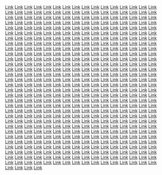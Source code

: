 <a href="https://growthfulmarketingse.weebly.com/">Link</a>
<a href="https://upnetmarketingse.weebly.com/">Link</a>
<a href="https://technologystartmarketingse.weebly.com/">Link</a>
<a href="https://communicationsicamarketingse.weebly.com/">Link</a>
<a href="https://rigsparkmarketingse.weebly.com/">Link</a>
<a href="https://nibblesignalmarketingse.weebly.com/">Link</a>
<a href="https://promoteshiftmarketingse.weebly.com/">Link</a>
<a href="https://audienceshackmarketingse.weebly.com/">Link</a>
<a href="https://communicationsisemarketingse.weebly.com/">Link</a>
<a href="https://revenuespanmarketingse.weebly.com/">Link</a>
<a href="https://boteablemarketingse.weebly.com/">Link</a>
<a href="https://pixelpostmarketingse.weebly.com/">Link</a>
<a href="https://semlightmarketingse.weebly.com/">Link</a>
<a href="https://adsconceptmarketing.weebly.com/">Link</a>
<a href="https://warespushmarketingse.weebly.com/">Link</a>
<a href="https://gearsidemarketingse.weebly.com/">Link</a>
<a href="https://adsconceptmarketingse.weebly.com/">Link</a>
<a href="https://interactiveflowmarketingse.weebly.com/">Link</a>
<a href="https://makemarketingmarketingse.weebly.com/">Link</a>
<a href="https://truepixelmarketingse.weebly.com/">Link</a>
<a href="https://seoistmarketingse.weebly.com/">Link</a>
<a href="https://codeconnectionmarketingse.weebly.com/">Link</a>
<a href="https://semclubmarketingse.weebly.com/">Link</a>
<a href="https://marketingardmarketingse.weebly.com/">Link</a>
<a href="https://zenrevenuemarketingse.weebly.com/">Link</a>
<a href="https://labshivemarketingse.weebly.com/">Link</a>
<a href="https://brandinghivemarketingse.weebly.com/">Link</a>
<a href="https://hyperadsmarketingx.weebly.com/">Link</a>
<a href="https://datacedmarketingx.weebly.com/">Link</a>
<a href="https://labsfocusmarketingx.weebly.com/">Link</a>
<a href="https://zenrackmarketingx.weebly.com/">Link</a>
<a href="https://roboticsmodemarketingx.weebly.com/">Link</a>
<a href="https://searchlinemarketingx.weebly.com/">Link</a>
<a href="https://mediaworkshopmarketingx.weebly.com/">Link</a>
<a href="https://nibblepushmarketingx.weebly.com/">Link</a>
<a href="https://cryptyardmarketingx.weebly.com/">Link</a>
<a href="https://rackfuelmarketingx.weebly.com/">Link</a>
<a href="https://adblogmarketingx.weebly.com/">Link</a>
<a href="https://viralcasemarketingx.weebly.com/">Link</a>
<a href="https://viralpassmarketingx.weebly.com/">Link</a>
<a href="https://datavaluemarketingx.weebly.com/">Link</a>
<a href="https://communicationsicmarketingx.weebly.com/">Link</a>
<a href="https://gearworksmarketingx.weebly.com/">Link</a>
<a href="https://adshipmarketingx.weebly.com/">Link</a>
<a href="https://bytesicianmarketingx.weebly.com/">Link</a>
<a href="https://technologiesismmarketingx.weebly.com/">Link</a>
<a href="https://warebandmarketingx.weebly.com/">Link</a>
<a href="https://rackspecialsmarketingx.weebly.com/">Link</a>
<a href="https://viraloptionmarketingx.weebly.com/">Link</a>
<a href="https://labsyardmarketingx.weebly.com/">Link</a>
<a href="https://pixelvaluesmarketingx.weebly.com/">Link</a>
<a href="https://droidmarkmarketingx.weebly.com/">Link</a>
<a href="https://optimizegurumarketingx.weebly.com/">Link</a>
<a href="https://semartmarketingx.weebly.com/">Link</a>
<a href="https://promotegedmarketingx.weebly.com/">Link</a>
<a href="https://seopassmarketingx.weebly.com/">Link</a>
<a href="https://adsstreetmarketingx.weebly.com/">Link</a>
<a href="https://wizpushmarketingx.weebly.com/">Link</a>
<a href="https://technologiesartmarketingx.weebly.com/">Link</a>
<a href="https://rigleadermarketingx.weebly.com/">Link</a>
<a href="https://vectorprojectmarketingx.weebly.com/">Link</a>
<a href="https://relationsbarnmarketingx.weebly.com/">Link</a>
<a href="https://warezscopemarketingx.weebly.com/">Link</a>
<a href="https://netplusmarketingx.weebly.com/">Link</a>
<a href="https://strategydockmarketingx.weebly.com/">Link</a>
<a href="https://brandingstartmarketingx.weebly.com/">Link</a>
<a href="https://analyticshutmarketingx.weebly.com/">Link</a>
<a href="https://brandingspanmarketingx.weebly.com/">Link</a>
<a href="https://techscoutmarketingx.weebly.com/">Link</a>
<a href="https://marketingxbandmarketingx.weebly.com/">Link</a>
<a href="https://technologyscanmarketingx.weebly.com/">Link</a>
<a href="https://roboticsviewmarketingx.weebly.com/">Link</a>
<a href="https://techishmarketingx.weebly.com/">Link</a>
<a href="https://warezpushmarketingx.weebly.com/">Link</a>
<a href="https://searchishmarketingx.weebly.com/">Link</a>
<a href="https://cryptblendmarketingx.weebly.com/">Link</a>
<a href="https://labsconnectionmarketingx.weebly.com/">Link</a>
<a href="https://targetlayermarketingx.weebly.com/">Link</a>
<a href="https://technospanmarketingx.weebly.com/">Link</a>
<a href="https://boxesbarnmarketingx.weebly.com/">Link</a>
<a href="https://seofermarketingx.weebly.com/">Link</a>
<a href="https://campaignstockmarketingx.weebly.com/">Link</a>
<a href="https://marketingxcrewmarketingx.weebly.com/">Link</a>
<a href="https://searchbandmarketingx.weebly.com/">Link</a>
<a href="https://roboticshubmarketingx.weebly.com/">Link</a>
<a href="https://advertisekitmarketingx.weebly.com/">Link</a>
<a href="https://publicsidemarketingx.weebly.com/">Link</a>
<a href="https://upaffiliatemarketingx.weebly.com/">Link</a>
<a href="https://promotescalemarketingx.weebly.com/">Link</a>
<a href="https://activeoptimizemarketingx.weebly.com/">Link</a>
<a href="https://advertisestartmarketingx.weebly.com/">Link</a>
<a href="https://technologiestypemarketingx.weebly.com/">Link</a>
<a href="https://advertisingitymarketingx.weebly.com/">Link</a>
<a href="https://campaignsignalmarketingx.weebly.com/">Link</a>
<a href="https://analyticsoptionmarketingx.weebly.com/">Link</a>
<a href="https://wizlinemarketingx.weebly.com/">Link</a>
<a href="https://botmakermarketingx.weebly.com/">Link</a>
<a href="https://brandingvibemarketingx.weebly.com/">Link</a>
<a href="https://datalinemarketingx.weebly.com/">Link</a>
<a href="https://b2bscalemarketingx.weebly.com/">Link</a>
<a href="https://revenueboostmarketingx.weebly.com/">Link</a>
<a href="https://technospanmarketingx.weebly.com/">Link</a>
<a href="https://waresermarketingx.weebly.com/">Link</a>
<a href="https://advertisingifymarketingx.weebly.com/">Link</a>
<a href="https://softsafermarketingx.weebly.com/">Link</a>
<a href="https://growthkitmarketingx.weebly.com/">Link</a>
<a href="https://roboticsstreetmarketingx.weebly.com/">Link</a>
<a href="https://communicationsartmarketingx.weebly.com/">Link</a>
<a href="https://nanoskillmarketingx.weebly.com/">Link</a>
<a href="https://audiencegridmarketingx.weebly.com/">Link</a>
<a href="https://technologieskedmarketingx.weebly.com/">Link</a>
<a href="https://pixelconceptmarketingx.weebly.com/">Link</a>
<a href="https://b2bblendmarketingx.weebly.com/">Link</a>
<a href="https://brandpalacemarketingx.weebly.com/">Link</a>
<a href="https://communicationshubmarketingx.weebly.com/">Link</a>
<a href="https://b2bblendmarketingpro.weebly.com/">Link</a>
<a href="https://strategyideasmarketingx.weebly.com/">Link</a>
<a href="https://gearkitmarketingx.weebly.com/">Link</a>
<a href="https://enadvertisingmarketingx.weebly.com/">Link</a>
<a href="https://technologyyardmarketingx.weebly.com/">Link</a>
<a href="https://vectorservicesmarketingx.weebly.com/">Link</a>
<a href="https://softbaymarketingx.weebly.com/">Link</a>
<a href="https://advertiselabmarketingx.weebly.com/">Link</a>
<a href="https://labssensemarketingx.weebly.com/">Link</a>
<a href="https://meshscanmarketingx.weebly.com/">Link</a>
<a href="https://promoteviewmarketingx.weebly.com/">Link</a>
<a href="https://microledmarketingx.weebly.com/">Link</a>
<a href="https://wizscapemarketingzs.weebly.com/">Link</a>
<a href="https://advertisegedmarketingzs.weebly.com/">Link</a>
<a href="https://targetaidmarketingzs.weebly.com/">Link</a>
<a href="https://startdatamarketingzs.weebly.com/">Link</a>
<a href="https://affiliatefedmarketingzs.weebly.com/">Link</a>
<a href="https://marketingdashmarketingzs.weebly.com/">Link</a>
<a href="https://boostcentermarketingzs.weebly.com/">Link</a>
<a href="https://boxhubmarketingzs.weebly.com/">Link</a>
<a href="https://droidproductmarketingzs.weebly.com/">Link</a>
<a href="https://boxessignalmarketingzs.weebly.com/">Link</a>
<a href="https://b2bianmarketingzs.weebly.com/">Link</a>
<a href="https://seoshackmarketingzs.weebly.com/">Link</a>
<a href="https://audiencecrewmarketingzs.weebly.com/">Link</a>
<a href="https://gearpressmarketingzs.weebly.com/">Link</a>
<a href="https://marketingsafermarketingzs.weebly.com/">Link</a>
<a href="https://interactivehillmarketingzs.weebly.com/">Link</a>
<a href="https://b2bstreetmarketingzs.weebly.com/">Link</a>
<a href="https://informaticsvibemarketingzs.weebly.com/">Link</a>
<a href="https://strategyskillmarketingzs.weebly.com/">Link</a>
<a href="https://vectoratlasmarketingzs.weebly.com/">Link</a>
<a href="https://revenuestormmarketingzs.weebly.com/">Link</a>
<a href="https://cryptgearmarketingzs.weebly.com/">Link</a>
<a href="https://softscalemarketingzs.weebly.com/">Link</a>
<a href="https://bytelymarketingzs.weebly.com/">Link</a>
<a href="https://growthproductmarketingzs.weebly.com/">Link</a>
<a href="https://microvillagemarketingzs.weebly.com/">Link</a>
<a href="https://zenenginemarketingzs.weebly.com/">Link</a>
<a href="https://targetstartmarketingzs.weebly.com/">Link</a>
<a href="https://scalestormmarketingzs.weebly.com/">Link</a>
<a href="https://wizstudiomarketingzs.weebly.com/">Link</a>
<a href="https://campaignardmarketingzs.weebly.com/">Link</a>
<a href="https://codecastmarketingzs.weebly.com/">Link</a>
<a href="https://techcastmarketingzs.weebly.com/">Link</a>
<a href="https://growablemarketingzs.weebly.com/">Link</a>
<a href="https://boostprimemarketingzs.weebly.com/">Link</a>
<a href="https://brandhousemarketingzs.weebly.com/">Link</a>
<a href="https://strategystripemarketingzs.weebly.com/">Link</a>
<a href="https://virtualviewmarketingzs.weebly.com/">Link</a>
<a href="https://rigcrewmarketingzs.weebly.com/">Link</a>
<a href="https://advertisingprimemarketingzs.weebly.com/">Link</a>
<a href="https://datastreetmarketingzs.weebly.com/">Link</a>
<a href="https://chipstartmarketingzs.weebly.com/">Link</a>
<a href="https://virtualdockmarketingzs.weebly.com/">Link</a>
<a href="https://vectordropmarketingzs.weebly.com/">Link</a>
<a href="https://boostismmarketingzs.weebly.com/">Link</a>
<a href="https://publicworkshopmarketingzs.weebly.com/">Link</a>
<a href="https://datascapemarketingzs.weebly.com/">Link</a>
<a href="https://workspropertiesmarketingzs.weebly.com/">Link</a>
<a href="https://bottomlinetiltmarketingzs.weebly.com/">Link</a>
<a href="https://waresianmarketingzs.weebly.com/">Link</a>
<a href="https://corenibblemarketingzs.weebly.com/">Link</a>
<a href="https://coreadvertisingmarketingzs.weebly.com/">Link</a>
<a href="https://coadsmarketingzs.weebly.com/">Link</a>
<a href="https://nibblelogicmarketingzs.weebly.com/">Link</a>
<a href="https://softmakermarketingzs.weebly.com/">Link</a>
<a href="https://nibbleshackmarketingzs.weebly.com/">Link</a>
<a href="https://technologycapsulemarketingzs.weebly.com/">Link</a>
<a href="https://targetpassmarketingzs.weebly.com/">Link</a>
<a href="https://adiedmarketingzs.weebly.com/">Link</a>
<a href="https://semidmarketingzs.weebly.com/">Link</a>
<a href="https://growthnowmarketingzs.weebly.com/">Link</a>
<a href="https://analyticsretailsmarketingzs.weebly.com/">Link</a>
<a href="https://publicistmarketingzs.weebly.com/">Link</a>
<a href="https://zenwarezmarketingzs.weebly.com/">Link</a>
<a href="https://analyticsitymarketingzs.weebly.com/">Link</a>
<a href="https://endatamarketingzs.weebly.com/">Link</a>
<a href="https://adsagamarketingzs.weebly.com/">Link</a>
<a href="https://scaledropmarketingzs.weebly.com/">Link</a>
<a href="https://chiplabmarketingzs.weebly.com/">Link</a>
<a href="https://advertisingproductmarketingzs.weebly.com/">Link</a>
<a href="https://vectorfulmarketingzs.weebly.com/">Link</a>
<a href="https://activeseomarketingzs.weebly.com/">Link</a>
<a href="https://relationscaremarketingzs.weebly.com/">Link</a>
<a href="https://netscopemarketingzs.weebly.com/">Link</a>
<a href="https://vectorledmarketingzs.weebly.com/">Link</a>
<a href="https://interactivevibemarketingzs.weebly.com/">Link</a>
<a href="https://nanoistmarketingse.weebly.com/">Link</a>
<a href="https://virtualicamarketingzs.weebly.com/">Link</a>
<a href="https://prartmarketingzs.weebly.com/">Link</a>
<a href="https://marketingledmarketingz.weebly.com/">Link</a>
<a href="https://netnowmarketingz.weebly.com/">Link</a>
<a href="https://gearscopemarketingzs.weebly.com/">Link</a>
<a href="https://meshdashmarketingzs.weebly.com/">Link</a>
<a href="https://chipgoodsmarketingzs.weebly.com/">Link</a>
<a href="https://communicationsboostmarketingzs.weebly.com/">Link</a>
<a href="https://enginegroupmarketingzs.weebly.com/">Link</a>
<a href="https://endroidmarketingzs.weebly.com/">Link</a>
<a href="https://campaigncentremarketingzs.weebly.com/">Link</a>
<a href="https://microcentermarketingzs.weebly.com/">Link</a>
<a href="https://meshismmarketingzs.weebly.com/">Link</a>
<a href="https://strategyfuelmarketingzs.weebly.com/">Link</a>
<a href="https://labsvibemarketingzs.weebly.com/">Link</a>
<a href="https://riggearmarketingzs.weebly.com/">Link</a>
<a href="https://adindustrymarketingzs.weebly.com/">Link</a>
<a href="https://boosttypemarketingzs.weebly.com/">Link</a>
<a href="https://rackdropmarketingzs.weebly.com/">Link</a>
<a href="https://virtualfuelmarketingzs.weebly.com/">Link</a>
<a href="https://vectorgurumarketingzs.weebly.com/">Link</a>
<a href="https://bottomlinegroupmarketingzs.weebly.com/">Link</a>
<a href="https://advertiseportmarketingzs.weebly.com/">Link</a>
<a href="https://promotecharmmarketingx.weebly.com/">Link</a>
<a href="https://campaignscopemarketingwebx.weebly.com/">Link</a>
<a href="https://vectorenginemarketingwebx.weebly.com/">Link</a>
<a href="https://wizmakermarketingwebx.weebly.com/">Link</a>
<a href="https://cryptifymarketingwebx.weebly.com/">Link</a>
<a href="https://informaticsservicesmarketingwebx.weebly.com/">Link</a>
<a href="https://enginesyncmarketingwebx.weebly.com/">Link</a>
<a href="https://softpushmarketingwebx.weebly.com/">Link</a>
<a href="https://affiliategridmarketingwebx.weebly.com/">Link</a>
<a href="https://affiliatedockmarketingwebx.weebly.com/">Link</a>
<a href="https://campaignscopemarketingx.weebly.com/">Link</a>
<a href="https://promotecharmmarketingwebx.weebly.com/">Link</a>
<a href="https://searchspacemarketingwebx.weebly.com/">Link</a>
<a href="https://microtypemarketingwebx.weebly.com/">Link</a>
<a href="https://semeablemarketingwebx.weebly.com/">Link</a>
<a href="https://growthstripemarketingwebx.weebly.com/">Link</a>
<a href="https://technologyclubmarketingwebx.weebly.com/">Link</a>
<a href="https://zengearmarketingwebx.weebly.com/">Link</a>
<a href="https://boxesstormmarketingwebx.weebly.com/">Link</a>
<a href="https://zencrypmarketingwebx.weebly.com/">Link</a>
<a href="https://droidstockmarketingwebx.weebly.com/">Link</a>
<a href="https://pixelfuelmarketingwebx.weebly.com/">Link</a>
<a href="https://softardmarketingwebx.weebly.com/">Link</a>
<a href="https://brandingsyncmarketingwebx.weebly.com/">Link</a>
<a href="https://waresoffermarketingwebx.weebly.com/">Link</a>
<a href="https://campaigncompanymarketingwebx.weebly.com/">Link</a>
<a href="https://technologyoffermarketingwebx.weebly.com/">Link</a>
<a href="https://worksgridmarketingwebx.weebly.com/">Link</a>
<a href="https://gostrategymarketingwebx.weebly.com/">Link</a>
<a href="https://interactivefactorymarketingwebx.weebly.com/">Link</a>
<a href="https://virallightmarketingwebx.weebly.com/">Link</a>
<a href="https://meshplaymarketingwebx.weebly.com/">Link</a>
<a href="https://semgraphmarketingwebx.weebly.com/">Link</a>
<a href="https://campaignvaluesmarketingwebx.weebly.com/">Link</a>
<a href="https://growthscanmarketingwebx.weebly.com/">Link</a>
<a href="https://expertsdashmarketingwebx.weebly.com/">Link</a>
<a href="https://ppcsprintmarketingwebx.weebly.com/">Link</a>
<a href="https://warezgroupmarketingwebx.weebly.com/">Link</a>
<a href="https://nanosignalmarketingwebx.weebly.com/">Link</a>
<a href="https://solidinteractivemarketingwebx.weebly.com/">Link</a>
<a href="https://revenuevaluesmarketingwebx.weebly.com/">Link</a>
<a href="https://advertisingbarnmarketingwebx.weebly.com/">Link</a>
<a href="https://technocharmmarketingwebx.weebly.com/">Link</a>
<a href="https://waresgridmarketingwebx.weebly.com/">Link</a>
<a href="https://nanophermarketingwebx.weebly.com/">Link</a>
<a href="https://meshscalemarketingwebx.weebly.com/">Link</a>
<a href="https://virtualentmarketingwebx.weebly.com/">Link</a>
<a href="https://advertiseclubmarketingwebx.weebly.com/">Link</a>
<a href="https://rackhousemarketingwebx.weebly.com/">Link</a>
<a href="https://audiencefedmarketingwebx.weebly.com/">Link</a>
<a href="https://cyberpassmarketingx.weebly.com/">Link</a>
<a href="https://rackconceptmarketingwebx.weebly.com/">Link</a>
<a href="https://targetspanmarketingwebx.weebly.com/">Link</a>
<a href="https://datashiftmarketingwebx.weebly.com/">Link</a>
<a href="https://promotevaluemarketingwebx.weebly.com/">Link</a>
<a href="https://searchdeckmarketingwebx.weebly.com/">Link</a>
<a href="https://interactivehousemarketingwebx.weebly.com/">Link</a>
<a href="https://softlymarketingwebx.weebly.com/">Link</a>
<a href="https://zencryptmarketingwebx.weebly.com/">Link</a>
<a href="https://b2bsensemarketingwebx.weebly.com/">Link</a>
<a href="https://rackconceptmarketingx.weebly.com/">Link</a>
<a href="https://cyberpassmarketingwebx.weebly.com/">Link</a>
<a href="https://byteoffermarketingwebx.weebly.com/">Link</a>
<a href="https://vectoridmarketingwebx.weebly.com/">Link</a>
<a href="https://ppccorpmarketingwebx.weebly.com/">Link</a>
<a href="https://boxmethodmarketingwebx.weebly.com/">Link</a>
<a href="https://interactivehomarketingwebx.weebly.com/">Link</a>
<a href="https://advertisingaidmarketingwebx.weebly.com/">Link</a>
<a href="https://advertiseloopmarketingwebx.weebly.com/">Link</a>
<a href="https://semglowmarketingwebx.weebly.com/">Link</a>
<a href="https://semloopmarketingwebx.weebly.com/">Link</a>
<a href="https://droidideasmarketingwebx.weebly.com/">Link</a>
<a href="https://targetclubmarketingwebx.weebly.com/">Link</a>
<a href="https://brandingscoutmarketingwebx.weebly.com/">Link</a>
<a href="https://datalightmarketingwebx.weebly.com/">Link</a>
<a href="https://bytesviewmarketingwebx.weebly.com/">Link</a>
<a href="https://technopassmarketingwebx.weebly.com/">Link</a>
<a href="https://bottomlinefuelmarketingwebx.weebly.com/">Link</a>
<a href="https://retailcharmmarketingwebx.weebly.com/">Link</a>
<a href="https://vectorcapsulemarketingwebx.weebly.com/">Link</a>
<a href="https://zenmarketmarketingwebx.weebly.com/">Link</a>
<a href="https://marketingwebxproductsmarketingwebx.weebly.com/">Link</a>
<a href="https://warezvibemarketingwebx.weebly.com/">Link</a>
<a href="https://semenginemarketingwebx.weebly.com/">Link</a>
<a href="https://botspecialsmarketingwebx.weebly.com/">Link</a>
<a href="https://coreadsmarketingwebx.weebly.com/">Link</a>
<a href="https://gearscapemarketingwebx.weebly.com/">Link</a>
<a href="https://retailvergemarketingwebx.weebly.com/">Link</a>
<a href="https://coreadmarketingwebx.weebly.com/">Link</a>
<a href="https://makeanalyticsmarketingwebx.weebly.com/">Link</a>
<a href="https://retailvergmarketingwebx.weebly.com/">Link</a>
<a href="https://promotesidemarketingwebx.weebly.com/">Link</a>
<a href="https://promotedockmarketingwebx.weebly.com/">Link</a>
<a href="https://rackglowmarketingwebx.weebly.com/">Link</a>
<a href="https://pixelpalacemarketingwebx.weebly.com/">Link</a>
<a href="https://meshpalacemarketingwebx.weebly.com/">Link</a>
<a href="https://coretechmarketingwebx.weebly.com/">Link</a>
<a href="https://digitalpalacemarketingwebx.weebly.com/">Link</a>
<a href="https://scalepressmarketingwebx.weebly.com/">Link</a>
<a href="https://campaigndashmarketingwebx.weebly.com/">Link</a>
<a href="https://publicvillagemarketingzs.weebly.com/">Link</a>
<a href="https://labsworksmarketingzs.weebly.com/">Link</a>
<a href="https://nibblepropertiesmarketingzs.weebly.com/">Link</a>
<a href="https://analyticsismmarketingzs.weebly.com/">Link</a>
<a href="https://technologymodemarketingzs.weebly.com/">Link</a>
<a href="https://nibbletrademarketingzs.weebly.com/">Link</a>
<a href="https://technoleadermarketingzs.weebly.com/">Link</a>
<a href="https://digitalaidmarketingzs.weebly.com/">Link</a>
<a href="https://bitideasmarketingzs.weebly.com/">Link</a>
<a href="https://optimizetrademarketingzs.weebly.com/">Link</a>
<a href="https://advertisingfulmarketingzs.weebly.com/">Link</a>
<a href="https://engineproductsmarketingzs.weebly.com/">Link</a>
<a href="https://aditymarketingzs.weebly.com/">Link</a>
<a href="https://roboticspassmarketingzs.weebly.com/">Link</a>
<a href="https://scaleaidmarketingzs.weebly.com/">Link</a>
<a href="https://searchpassmarketingzs.weebly.com/">Link</a>
<a href="https://marketplaymarketingzs.weebly.com/">Link</a>
<a href="https://trueadmarketingzs.weebly.com/">Link</a>
<a href="https://wizproductmarketingzs.weebly.com/">Link</a>
<a href="https://softscoutmarketingzs.weebly.com/">Link</a>
<a href="https://strategynowmarketingzs.weebly.com/">Link</a>
<a href="https://botiedmarketingze.weebly.com/">Link</a>
<a href="https://botcorpmarketingse.weebly.com/">Link</a>
<a href="https://adscharmmarketingze.weebly.com/">Link</a>
<a href="https://boxmostmarketingze.weebly.com/">Link</a>
<a href="https://roboticssyncmarketingze.weebly.com/">Link</a>
<a href="https://engineistmarketingze.weebly.com/">Link</a>
<a href="https://makeviralmarketingze.weebly.com/">Link</a>
<a href="https://interactiveblendmarketingze.weebly.com/">Link</a>
<a href="https://informaticstrademarketingzs.weebly.com/">Link</a>
<a href="https://rackdashmarketingze.weebly.com/">Link</a>
<a href="https://nanomodemarketingze.weebly.com/">Link</a>
<a href="https://rackpressmarketingze.weebly.com/">Link</a>
<a href="https://scaleideasmarketingze.weebly.com/">Link</a>
<a href="https://publiclightmarketingze.weebly.com/">Link</a>
<a href="https://ppcstreetmarketingze.weebly.com/">Link</a>
<a href="https://roboticspropertiesmarketingze.weebly.com/">Link</a>
<a href="https://bytesscoutmarketingze.weebly.com/">Link</a>
<a href="https://bitsparkmarketingzs.weebly.com/">Link</a>
<a href="https://expertssnapmarketingze.weebly.com/">Link</a>
<a href="https://startb2bmarketingze.weebly.com/">Link</a>
<a href="https://meshlightmarketingze.weebly.com/">Link</a>
<a href="https://byteproductmarketingze.weebly.com/">Link</a>
<a href="https://warezsensemarketingze.weebly.com/">Link</a>
<a href="https://adsifymarketingze.weebly.com/">Link</a>
<a href="https://cyberretailsmarketingze.weebly.com/">Link</a>
<a href="https://bitlightmarketingze.weebly.com/">Link</a>
<a href="https://adsprintmarketingzs.weebly.com/">Link</a>
<a href="https://codebarnmarketingze.weebly.com/">Link</a>
<a href="https://virtualpalacemarketingzs.weebly.com/">Link</a>
<a href="https://bottomlinespotmarketingzs.weebly.com/">Link</a>
<a href="https://semdashmarketingze.weebly.com/">Link</a>
<a href="https://bytesdeckmarketingzs.weebly.com/">Link</a>
<a href="https://nibblekedmarketingzs.weebly.com/">Link</a>
<a href="https://warezspanmarketingzs.weebly.com/">Link</a>
<a href="https://branddockmarketingzs.weebly.com/">Link</a>
<a href="https://corecybermarketingzs.weebly.com/">Link</a>
<a href="https://brandingfuelmarketingzs.weebly.com/">Link</a>
<a href="https://bitgraphmarketingzs.weebly.com/">Link</a>
<a href="https://bitsvaluesmarketingzs.weebly.com/">Link</a>
<a href="https://dopromotemarketingzs.weebly.com/">Link</a>
<a href="https://optimizeaidmarketingzs.weebly.com/">Link</a>
<a href="https://semgroupmarketingza.weebly.com/">Link</a>
<a href="https://workstagsmarketingzs.weebly.com/">Link</a>
<a href="https://gearwaymarketingzs.weebly.com/">Link</a>
<a href="https://brandingvaluemarketingzs.weebly.com/">Link</a>
<a href="https://upcommunicationsmarketingzs.weebly.com/">Link</a>
<a href="https://brandscanmarketingzs.weebly.com/">Link</a>
<a href="https://semindustrymarketingzs.weebly.com/">Link</a>
<a href="https://coreseomarketingzs.weebly.com/">Link</a>
<a href="https://mediavergemarketingzs.weebly.com/">Link</a>
<a href="https://boxportmarketingzs.weebly.com/">Link</a>
<a href="https://softcentermarketingzs.weebly.com/">Link</a>
<a href="https://preablemarketingzs.weebly.com/">Link</a>
<a href="https://vectorfuelmarketingzs.weebly.com/">Link</a>
<a href="https://warezshackmarketingzs.weebly.com/">Link</a>
<a href="https://strategystudiomarketingsz.weebly.com/">Link</a>
<a href="https://enginefuturemarketingzw.weebly.com/">Link</a>
<a href="https://campaignvillagemarketingzs.weebly.com/">Link</a>
<a href="https://clearchipmarketingze.weebly.com/">Link</a>
<a href="https://boxescentremarketingze.weebly.com/">Link</a>
<a href="https://micromedmarketingzs.weebly.com/">Link</a>
<a href="https://communicationspushmarketingzs.weebly.com/">Link</a>
<a href="https://datasensemarketingzs.weebly.com/">Link</a>
<a href="https://droidgridmarketingzs.weebly.com/">Link</a>
<a href="https://boosthubmarketingzs.weebly.com/">Link</a>
<a href="https://bitsworkmarketingzs.weebly.com/">Link</a>
<a href="https://softstockmarketingzs.weebly.com/">Link</a>
<a href="https://racklinemarketingze.weebly.com/">Link</a>
<a href="https://pixelicamarketingze.weebly.com/">Link</a>
<a href="https://publicdesignmarketingzs.weebly.com/">Link</a>
<a href="https://mediasedmarketingzs.weebly.com/">Link</a>
<a href="https://audienceclickmarketingzs.weebly.com/">Link</a>
<a href="https://retailfuturemarketingzs.weebly.com/">Link</a>
<a href="https://zenpublicmarketingzs.weebly.com/">Link</a>
<a href="https://chipkitmarketingzs.weebly.com/">Link</a>
<a href="https://codesafermarketingzs.weebly.com/">Link</a>
<a href="https://softboostmarketingzs.weebly.com/">Link</a>
<a href="https://mediatypemarketingzs.weebly.com/">Link</a>
<a href="https://corenanomarketingzs.weebly.com/">Link</a>
<a href="https://communicationsstartmarketingzs.weebly.com/">Link</a>
<a href="https://nibblepressmarketingzs.weebly.com/">Link</a>
<a href="https://affiliatevergemarketingzs.weebly.com/">Link</a>
<a href="https://brandingproductsmarketingzs.weebly.com/">Link</a>
<a href="https://boosttrademarketingzs.weebly.com/">Link</a>
<a href="https://zenbitsmarketingzs.weebly.com/">Link</a>
<a href="https://retailbasemarketingzs.weebly.com/">Link</a>
<a href="https://cyberscapemarketingzs.weebly.com/">Link</a>
<a href="https://growthbarnmarketingzs.weebly.com/">Link</a>
<a href="https://seorisemarketingzs.weebly.com/">Link</a>
<a href="https://botloopmarketingzs.weebly.com/">Link</a>
<a href="https://cyberstartmarketingzs.weebly.com/">Link</a>
<a href="https://chipspecialsmarketingzs.weebly.com/">Link</a>
<a href="https://meshscopemarketingzs.weebly.com/">Link</a>
<a href="https://adscapsulemarketingzs.weebly.com/">Link</a>
<a href="https://affiliatetagsmarketingzs.weebly.com/">Link</a>
<a href="https://advertisespecialsmarketingzs.weebly.com/">Link</a>
<a href="https://strategycompanymarketingzs.weebly.com/">Link</a>
<a href="https://chipproductsmarketingzs.weebly.com/">Link</a>
<a href="https://marketingservicesmarketingzs.weebly.com/">Link</a>
<a href="https://virallermarketingzs.weebly.com/">Link</a>
<a href="https://audiencegurumarketingzs.weebly.com/">Link</a>
<a href="https://vectorgroupmarketingzs.weebly.com/">Link</a>
<a href="https://bottomlineitemsmarketingze.weebly.com/">Link</a>
<a href="https://trueinformaticsmarketingze.weebly.com/">Link</a>
<a href="https://bottomlinemedmarketingze.weebly.com/">Link</a>
<a href="https://nibbledockmarketingze.weebly.com/">Link</a>
<a href="https://informaticsfitmarketingze.weebly.com/">Link</a>
<a href="https://gearskillmarketingze.weebly.com/">Link</a>
<a href="https://relationsdashmarketingze.weebly.com/">Link</a>
<a href="https://searchglowmarketingze.weebly.com/">Link</a>
<a href="https://semleadermarketingze.weebly.com/">Link</a>
<a href="https://gosemmarketingze.weebly.com/">Link</a>
<a href="https://adskitmarketingze.weebly.com/">Link</a>
<a href="https://searchistmarketingze.weebly.com/">Link</a>
<a href="https://hyperdatamarketingze.weebly.com/">Link</a>
<a href="https://targetgrammarketingzse.weebly.com/">Link</a>
<a href="https://searchiummarketingze.weebly.com/">Link</a>
<a href="https://informaticslabmarketingze.weebly.com/">Link</a>
<a href="https://activerelationsmarketingze.weebly.com/">Link</a>
<a href="https://microwaymarketingse.weebly.com/">Link</a>
<a href="https://searchspanmarketingze.weebly.com/">Link</a>
<a href="https://bytefuelmarketingze.weebly.com/">Link</a>
<a href="https://publicpropertiesmarketingze.weebly.com/">Link</a>
<a href="https://cryptensmarketingze.weebly.com/">Link</a>
<a href="https://viralscalemarketingze.weebly.com/">Link</a>
<a href="https://bitspressmarketingze.weebly.com/">Link</a>
<a href="https://boostworkshopmarketingze.weebly.com/">Link</a>
<a href="https://engineplaymarketingze.weebly.com/">Link</a>
<a href="https://uppublicmarketingzse.weebly.com/">Link</a>
<a href="https://datadesignmarketingzs.weebly.com/">Link</a>
<a href="https://strategylinemarketingzs.weebly.com/">Link</a>
<a href="https://boxsprintmarketingzs.weebly.com/">Link</a>
<a href="https://brandinghousemarketingzs.weebly.com/">Link</a>
<a href="https://nanobaymarketingzs.weebly.com/">Link</a>
<a href="https://vectorcompanymarketingzs.weebly.com/">Link</a>
<a href="https://adsstockmarketingzs.weebly.com/">Link</a>
<a href="https://activebotmarketingzs.weebly.com/">Link</a>
<a href="https://advertisehousemarketingzs.weebly.com/">Link</a>
<a href="https://rigaidmarketingzs.weebly.com/">Link</a>
<a href="https://adsblogmarketingzs.weebly.com/">Link</a>
<a href="https://marketshiftmarketingzs.weebly.com/">Link</a>
<a href="https://targetworksmarketingzs.weebly.com/">Link</a>
<a href="https://affiliatetypemarketingzs.weebly.com/">Link</a>
<a href="https://vectorworkmarketingzs.weebly.com/">Link</a>
<a href="https://affiliateboostmarketingzs.weebly.com/">Link</a>
<a href="https://growthshipmarketingzs.weebly.com/">Link</a>
<a href="https://communicationsdashmarketingzs.weebly.com/">Link</a>
<a href="https://makesearchmarketingzs.weebly.com/">Link</a>
<a href="https://promotescoutmarketingzs.weebly.com/">Link</a>
<a href="https://roboticstiltmarketingze.weebly.com/">Link</a>
<a href="https://seocrewmarketingze.weebly.com/">Link</a>
<a href="https://engineincmarketingze.weebly.com/">Link</a>
